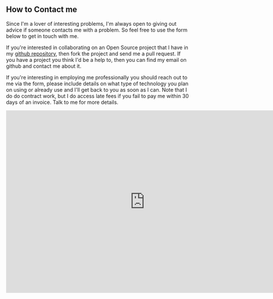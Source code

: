 How to Contact me
------------------------------------------------------------------------

Since I'm a lover of interesting problems, I'm always open to giving out advice 
if someone contacts me with a problem. So feel free to use the form below to 
get in touch with me. 

If you're interested in collaborating on an Open Source project that I have in
my [github repository], then fork the project and send me a pull request. If you
have a project you think I'd be a help to, then you can find my email on github
and contact me about it.

If you're interesting in employing me professionally you should reach out to me 
via the form, please include details on what type of technology you plan on using 
or already use and I'll get back to you as soon as I can. Note that I do do contract
work, but I do access late fees if you fail to pay me within 30 days of an invoice.
Talk to me for more details.

<iframe src="https://docs.google.com/forms/d/1of9Nh9ghNpTYGL2rsr0qqItEYIsHzwq312KSNkD301Q/viewform?embedded=true" width="760" height="500" frameborder="0" marginheight="0" marginwidth="0">Loading...</iframe>

[github repository]://github.com/EJEHardenberg

